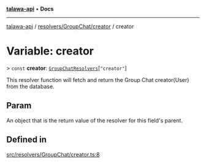 [**talawa-api**](../../../../README.md) • **Docs**

***

[talawa-api](../../../../modules.md) / [resolvers/GroupChat/creator](../README.md) / creator

# Variable: creator

\> `const` **creator**: [`GroupChatResolvers`](../../../../types/generatedGraphQLTypes/type-aliases/GroupChatResolvers.md)\[`"creator"`\]

This resolver function will fetch and return the Group Chat creator(User) from the database.

## Param

An object that is the return value of the resolver for this field's parent.

## Defined in

[src/resolvers/GroupChat/creator.ts:8](https://github.com/PalisadoesFoundation/talawa-api/blob/d0c167bb942c4778fba221c2cdd27665fc7dbf61/src/resolvers/GroupChat/creator.ts#L8)
